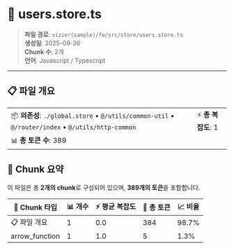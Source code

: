 # 📄 users.store.ts

> **파일 경로**: `vizier(sample)/fe/src/store/users.store.ts`  
> **생성일**: 2025-09-26  
> **Chunk 수**: 2개  
> **언어**: Javascript / Typescript
---


## 📋 파일 개요

| | |
|--|--|
| 📦 **의존성**: `./global.store` • `@/utils/common-util` • `@/router/index` • `@/utils/http-common` | ⚡ **총 복잡도**: 1 |
| 📊 **총 토큰 수**: 389 |  |






## 🧩 Chunk 요약

이 파일은 총 **2개의 chunk**로 구성되어 있으며, **389개의 토큰**을 포함합니다.

| 🧩 Chunk 타입 | 📊 개수 | ⚡ 평균 복잡도 | 📝 총 토큰 | 📈 비율 |
|---------------|--------|-------------|----------|--------|
| 📋 파일 개요 | 1 | 0.0 | 384 | 98.7% |
| arrow_function | 1 | 1.0 | 5 | 1.3% |

